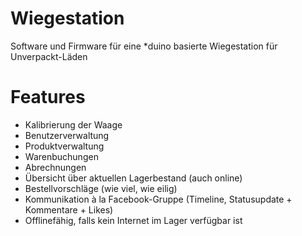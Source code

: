# Wiegestation
Software und Firmware für eine *duino basierte Wiegestation für Unverpackt-Läden
# Features
* Kalibrierung der Waage
* Benutzerverwaltung
* Produktverwaltung
* Warenbuchungen
* Abrechnungen
* Übersicht über aktuellen Lagerbestand (auch online)
* Bestellvorschläge (wie viel, wie eilig)
* Kommunikation à la Facebook-Gruppe (Timeline, Statusupdate + Kommentare + Likes)
* Offlinefähig, falls kein Internet im Lager verfügbar ist

